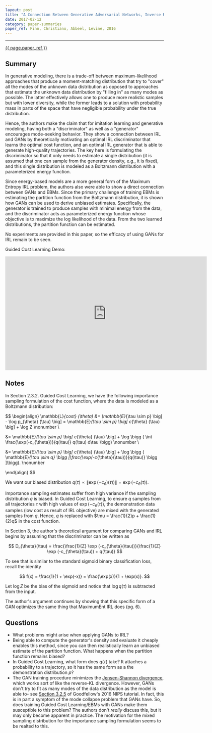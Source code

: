 ```yaml
---
layout: post
title: "A Connection Between Generative Adversarial Networks, Inverse Reinforcement Learning, and Energy-Based Models"
date: 2017-02-12
category: paper-summaries
paper_ref: Finn, Christiano, Abbeel, Levine, 2016
---
```


<script type="text/x-mathjax-config">
MathJax.Hub.Config({
  TeX: { equationNumbers: { autoNumber: "AMS" } },
  tex2jax: {inlineMath: [['$','$'], ['\\(','\\)']]}
});
</script>

<script type="text/javascript" async
  src="https://cdn.mathjax.org/mathjax/latest/MathJax.js?config=TeX-MML-AM_CHTML">
</script> 
---

[{{ page.paper_ref }}](https://arxiv.org/abs/1611.03852)

## Summary

In generative modeling, there is a trade-off between maximum-likelihood approaches that produce a moment-matching distribution that try to "cover" all the modes of the unknown data distribution as opposed to approaches that estimate the unknown data distribution by "filling in" as many modes as possible. The latter effectively allows one to produce more realistic samples but with lower diversity, while the former leads to a solution with probability mass in parts of the space that have negligible probability under the true distribution. 

Hence, the authors make the claim that for imitation learning and generative modeling, having both a "discriminator" as well as a "generator" encourages mode-seeking behavior. They show a connection between IRL and GANs by theoretically motivating an optimal IRL discriminator that learns the optimal cost function, and an optimal IRL generator that is able to generate high-quality trajectories. The key here is formulating the discriminator so that it only needs to estimate a single distribution (it is assumed that one can sample from the generator density, e.g., it is fixed), and this single distribution is modeled as a Boltzmann distribution with a parameterized energy function.

Since energy-based models are a more general form of the Maximum Entropy IRL problem, the authors also were able to show a direct connection between GANs and EBMs. Since the primary challenge of training EBMs is estimating the partition function from the Boltzmann distribution, it is shown how GANs can be used to derive unbiased estimates. Specifically, the generator is trained to produce samples with minimal energy from the data, and the discriminator acts as parameterized energy function whose objective is to maximize the log likelihood of the data. From the two learned distributions, the partition function can be estimated.     

No experiments are provided in this paper, so the efficacy of using GANs for IRL remain to be seen. 

Guided Cost Learning Demo: 

<iframe width="640" height="360" src="https://www.youtube.com/embed/hXxaepw0zAw" frameborder="0" allowfullscreen></iframe>

## Notes

In Section 2.3.2. Guided Cost Learning, we have the following importance sampling formulation of the cost function, where the data is modeled as a Boltzmann distribution:

$$
\begin{align}
\mathbb{L}_{cost} (\theta) &= \mathbb{E}_{\tau \sim p} \big[ - \log p_{\theta} (\tau) \big] = \mathbb{E}_{\tau \sim p} \big[ c_{\theta} (\tau) \big] + \log Z \nonumber \\

&= \mathbb{E}_{\tau \sim p} \big[ c_{\theta} (\tau) \big] + \log \bigg ( \int \frac{\exp(-c_{\theta})}{q(\tau)} q(\tau) d\tau \bigg) \nonumber \\

&= \mathbb{E}_{\tau \sim p} \big[ c_{\theta} (\tau) \big] + \log \bigg ( \mathbb{E}_{\tau \sim q} \bigg [\frac{\exp(-c_{\theta}(\tau))}{q(\tau)} \bigg ]\bigg). \nonumber

\end{align}
$$

We want our biased distribution $q(\tau) \propto \| \exp(-c_{\theta})(\tau)) \| = \exp(-c_{\theta}(\tau))$. 

Importance sampling estimates suffer from high variance if the sampling distribution $q$ is biased. In Guided Cost Learning, to ensure $q$ samples from all trajectories $\tau$ with high values of $\exp(-c_{\theta}(\tau))$, the demonstration data samples (low cost as result of IRL objective) are mixed with the generated samples from $q$. Hence, $q$ is replaced with $\mu = \frac{1}{2}p + \frac{1}{2}q$ in the cost function.

In Section 3, the author's theoretical argument for comparing GANs and IRL begins by assuming that the discriminator can be written as 

$$
D_{\theta}(\tau) = \frac{\frac{1}{Z} \exp (-c_{\theta}(\tau))}{\frac{1}{Z} \exp (-c_{\theta}(\tau)) + q(\tau)}
$$

To see that is similar to the standard sigmoid binary classification loss, recall the identity

$$
f(x) = \frac{1}{1 + \exp(-x)} = \frac{\exp(x)}{1 + \exp(x)}.
$$

Let $\log Z$ be the bias of the sigmoid and notice that $\log q(\tau)$ is subtracted from the input. 

The author's argument continues by showing that this specific form of a GAN optimizes the same thing that MaximumEnt IRL does (pg. 6).

## Questions

* What problems might arise when applying GANs to IRL? 
* Being able to compute the generator's density and evaluate it cheaply enables this method, since you can then realistically learn an unbiased estimate of the partition function. What happens when the partition function remains biased?
* In Guided Cost Learning, what form does $q(\tau)$ take? It attaches a probability to a trajectory, so it has the same form as a the demonstration distribution $p$?
* The GAN training procedure minimizes the [Jensen-Shannon divergence](https://en.wikipedia.org/wiki/Jensen%E2%80%93Shannon_divergence), which works sort of like the reverse-KL divergence. However, GANs don't try to fit as many modes of the data distribution as the model is able to- see [Section 3.2.5](https://arxiv.org/pdf/1701.00160.pdf) of Goodfellow's 2016 NIPS tutorial. In fact, this is in part a symptom of the mode collapse problem that GANs have. So, does training Guided Cost Learning/EBMs with GANs make them susceptible to this problem? The authors don't *really* discuss this, but it may only become apparent in practice. The motivation for the mixed sampling distribution for the importance sampling formulation seems to be realted to this. 